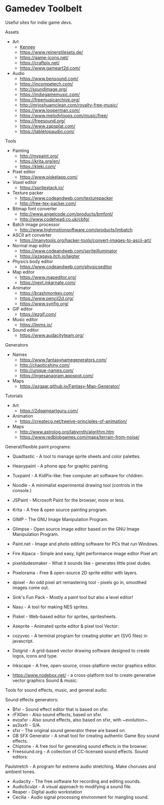 # Gamedev Toolbelt

Useful sites for indie game devs.

Assets

* Art
  * [Kenney](https://kenney.nl/assets)
  * https://www.reinerstilesets.de/
  * https://game-icons.net/
  * https://craftpix.net/
  * https://www.gameart2d.com/
* Audio
  * https://www.bensound.com/
  * https://incompetech.com/
  * http://soundimage.org/
  * https://indiegamemusic.com/
  * https://freemusicarchive.org/
  * http://mrjoshuamclean.com/royalty-free-music/
  * https://www.looperman.com/
  * https://www.melodyloops.com/music/free/
  * https://freesound.org/
  * https://www.zapsplat.com/
  * https://tabletopaudio.com/

Tools

* Painting
  * http://mypaint.org/
  * https://krita.org/en/
  * https://kleki.com/
* Pixel editor
  * https://www.piskelapp.com/
* Voxel editor
  * https://spritestack.io/
* Texture packer
  * https://www.codeandweb.com/texturepacker
  * http://free-tex-packer.com/
* Bitmap font converter
  * http://www.angelcode.com/products/bmfont/
  * http://www.codehead.co.uk/cbfg/
* Batch image processor
  * http://www.highmotionsoftware.com/products/imbatch
* ASCII art converter
  * https://manytools.org/hacker-tools/convert-images-to-ascii-art/
* Normal map editor
  * https://www.codeandweb.com/spriteilluminator
  * https://azagaya.itch.io/laigter
* Physics body editor
  * https://www.codeandweb.com/physicseditor
* Map editor
  * https://www.mapeditor.org/
  * https://next.inkarnate.com/
* Animator
  * https://brashmonkey.com/
  * https://www.pencil2d.org/
  * https://www.synfig.org/
* GIF editor
  * https://ezgif.com/
* Music editor
  * https://lmms.io/
* Sound editor
  * https://www.audacityteam.org/

Generators

* Names
  * https://www.fantasynamegenerators.com/
  * http://chaoticshiny.com/
  * http://unique-names.com/
  * https://ingesanagram.appspot.com/
* Maps
  * https://azgaar.github.io/Fantasy-Map-Generator/

Tutorials

* Art
  * https://2dgameartguru.com/
* Animation
  * https://createcg.net/twelve-principles-of-animation/
* Maps
  * http://www.astrolog.org/labyrnth/algrithm.htm
  * https://www.redblobgames.com/maps/terrain-from-noise/

General/flexible paint programs:

* Quadtastic - A tool to manage sprite sheets and color palettes.
* Heavypaint - A phone app for graphic painting.
* Tuxpaint - A KidPix-like: free computer art software for children. 
* Noodle - A minimalist experimental drawing tool (controls in the console.)
* JSPaint - Microsoft Paint for the browser, more or less.
* Krita - A free & open source painting program.
* GIMP - The GNU Image Manipulation Program. 
* Glimpse - Open source image editor based on the GNU Image Manipulation Program.
* Paint.net - Image and photo editing software for PCs that run Windows.
* Fire Alpaca - Simple and easy, light performance image editor
Pixel art:

* pixeldudesmaker - What it sounds like - generates little pixel dudes.
* Pixelorama - Free & open-source 2D sprite editor with layers.
* dpixel - An odd pixel art remastering tool - pixels go in, smoothed images come out.
* Sink's Fun Pack - Mostly a paint tool but also a level editor!
* Nasu - A tool for making NES sprites.
* Piskel - Web-based editor for sprites, spritesheets.
* Aseprite - Animated sprite editor & pixel tool
Vector:

* cozyvec - A terminal program for creating plotter art (SVG files) in javascript.
* Dotgrid - A grid-based vector drawing software designed to create logos, icons and type.
* Inkscape - A free, open-source, cross-platform vector graphics editor.
* https://www.nodebox.net/ - a cross-platform tool to create generative vector graphics
Sound & music:

Tools for sound effects, music, and general audio. 

Sound effects generators:

* Bfxr - Sound effect editor that is based on sfxr.
* rFXGen - Also sound effects, based on sfxr.
* evosfxr - Also sound effects, also based on sfxr, with ~evolution~. 
* as3sxfr - S/A.
* sfxr - The original sound generator these are based on.
* GB SFX Generator - A small tool for creating authentic Game Boy sound effects.
* Chiptone - A free tool for generating sound effects in the browser.
* Freesound.org - A collection of CC-licensed sound effects.
Sound editors:

Paulstretch - A program for extreme audio stretching. Make choruses and ambient tones.
* Audacity - The free software for recording and editing sounds.
* AudioSculpt - A visual approach to modifying a sound file.
* Reaper - Digital audio workstation
* Cecilia - Audio signal processing environment for mangling sound.
